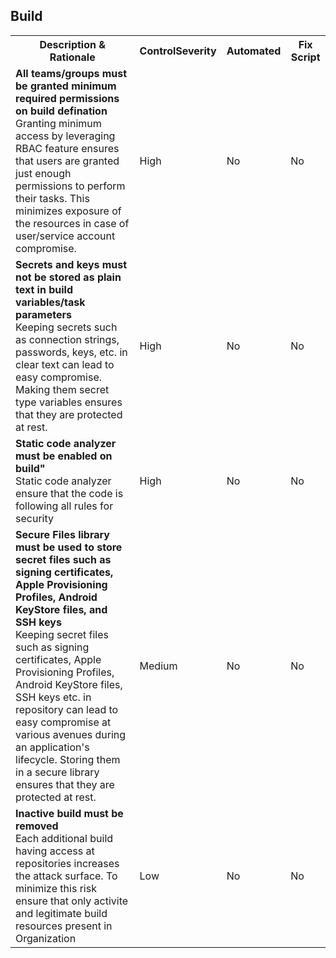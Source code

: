 <!DOCTYPE html PUBLIC "-//W3C//DTD XHTML 1.0 Strict//EN"  "http://www.w3.org/TR/xhtml1/DTD/xhtml1-strict.dtd">
<html xmlns="http://www.w3.org/1999/xhtml">
<head>

</head><body>
<H2>Build</H2><table><tr><th>Description & Rationale</th><th>ControlSeverity</th><th>Automated</th><th>Fix Script</th></tr>

<tr><td><b>All teams/groups must be granted minimum required permissions on build defination</b>
<br/>
Granting minimum access by leveraging RBAC feature ensures that users are granted just enough permissions to perform their tasks. This minimizes exposure of the resources in case of user/service account compromise.
</td><td>High</td><td>No</td><td>No</td></tr>

<tr><td><b>Secrets and keys must not be stored as plain text in build variables/task parameters </b>
<br/>
Keeping secrets such as connection strings, passwords, keys, etc. in clear text can lead to easy compromise. Making them secret type variables ensures that they are protected at rest.
</td><td>High</td><td>No</td><td>No</td></tr>


<tr><td><b>Static code analyzer must be enabled on build" </b>
<br/>
Static code analyzer ensure that the code is following all rules for security
</td><td>High</td><td>No</td><td>No</td></tr>


<tr><td><b>Secure Files library must be used to store secret files such as signing certificates, Apple Provisioning Profiles, Android KeyStore files, and SSH keys </b>
<br/>
Keeping secret files such as signing certificates, Apple Provisioning Profiles, Android KeyStore files, SSH keys etc. in repository can lead to easy compromise at various avenues during an application's lifecycle. Storing them in a secure library ensures that they are protected at rest.
</td><td>Medium</td><td>No</td><td>No</td></tr>


<tr><td><b>Inactive build must be removed </b>
<br/>
Each additional build having access at repositories increases the attack surface. To minimize this risk ensure that only activite and legitimate build resources present in Organization
</td><td>Low</td><td>No</td><td>No</td></tr>

</table>
<table>
</table>
</body></html>

